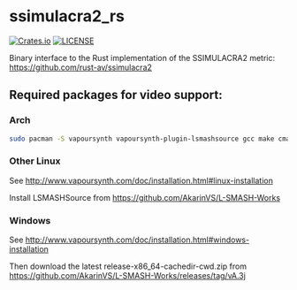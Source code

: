 # ssimulacra2_rs

[![Crates.io](https://img.shields.io/crates/v/ssimulacra2_rs?style=for-the-badge)](https://crates.io/crates/ssimulacra2_rs)
[![LICENSE](https://img.shields.io/crates/l/ssimulacra2_rs?style=for-the-badge)](https://github.com/rust-av/ssimulacra2_bin/blob/main/LICENSE)

Binary interface to the Rust implementation of the SSIMULACRA2 metric: https://github.com/rust-av/ssimulacra2

## Required packages for video support:

### Arch

```bash
sudo pacman -S vapoursynth vapoursynth-plugin-lsmashsource gcc make cmake pkg-config ttf-bitstream-vera # Keep install dependencies
```

### Other Linux

See http://www.vapoursynth.com/doc/installation.html#linux-installation

Install LSMASHSource from https://github.com/AkarinVS/L-SMASH-Works

### Windows

See http://www.vapoursynth.com/doc/installation.html#windows-installation

Then download the latest release-x86_64-cachedir-cwd.zip from https://github.com/AkarinVS/L-SMASH-Works/releases/tag/vA.3j
